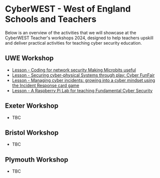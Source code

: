 # CyberWEST - West of England Schools and Teachers

Below is an overview of the activities that we will showcase at the CyberWEST Teacher's workshops 2024, designed to help teachers upskill and deliver practical activities for teaching cyber security education.

## UWE Workshop

* [Lesson - Coding for network security Making Microbits useful](#)
* [Lesson - Securing cyber-physical Systems through play: Cyber FunFair](https://github.com/uwe-cyber/teachersworkshop2024/blob/main/lesson-cyberfunfair.md)
* [Lesson - Managing cyber incidents: growing into a cyber mindset using the Incident Response card game](#)
* [Lesson - A Raspberry Pi Lab for teaching Fundamental Cyber Security](#)

## Exeter Workshop

* TBC

## Bristol Workshop

* TBC

## Plymouth Workshop

* TBC
